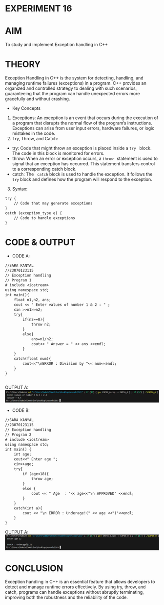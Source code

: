 # EXPERIMENT 16
# AIM
To study and implement Exception handling in C++
# THEORY
Exception Handling in C++ is the system for detecting, handling, and managing runtime failures (exceptions) in a program. C++ provides an organized and controlled strategy to dealing with such scenarios, guaranteeing that the program can handle unexpected errors more gracefully and without crashing. <BR>

* Key Concepts <BR>
1. Exceptions: An exception is an event that occurs during the execution of a program that disrupts the normal flow of the program’s instructions. Exceptions can arise from user input errors, hardware failures, or logic mistakes in the code. <BR>
2. Try, Throw, and Catch: <BR>
* try: Code that might throw an exception is placed inside a `try ` block. The code in this block is monitored for errors. <BR>
* throw: When an error or exception occurs, a `throw ` statement is used to signal that an exception has occurred. This statement transfers control to a corresponding catch block. <BR>
* catch: The ` catch` block is used to handle the exception. It follows the `try` block and defines how the program will respond to the exception. <BR>
3. Syntax:
``` 
try {
    // Code that may generate exceptions
}
catch (exception_type e) {
    // Code to handle exceptions
}
```
# CODE & OUTPUT
* CODE A:
```
//SARA KANYAL
//23070123115
// Exception handling 
// Program 1
# include <iostream>
using namespace std;
int main(){
    float n1,n2, ans;
    cout << " Enter values of number 1 & 2 : " ;
    cin >>n1>>n2;
    try{
        if(n2==0){
            throw n2;
        }
        else{
            ans=n1/n2;
            cout<< " Answer = " << ans <<endl;
        }
    }
    catch(float num){
        cout<<"\nERROR : Division by "<< num<<endl;
    }
}


```
OUTPUT A:
 ![EXP16A](https://github.com/sarakanyal03/CDS_Experiment16/blob/main/16A.png )
* CODE B:
```
//SARA KANYAL
//23070123115
// Exception handling 
// Program 2
# include <iostream>
using namespace std;
int main() {
    int age;
    cout<<" Enter age ";
    cin>>age;
    try{
        if (age<18){
            throw age;
        }
        else {
            cout << " Age  : "<< age<<"\n APPROVED" <<endl;
        }
    }
    catch(int a){
        cout << "\n ERROR : Underage!(" << age <<")"<<endl;
    }
}
```
OUTPUT A:
 ![EXP16B]( https://github.com/sarakanyal03/CDS_Experiment16/blob/main/16B.png)
# CONCLUSION
Exception handling in C++ is an essential feature that allows developers to detect and manage runtime errors effectively. By using try, throw, and catch, programs can handle exceptions without abruptly terminating, improving both the robustness and the reliability of the code.
